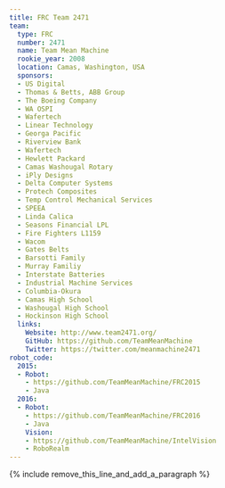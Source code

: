 ```yaml
---
title: FRC Team 2471
team:
  type: FRC
  number: 2471
  name: Team Mean Machine
  rookie_year: 2008
  location: Camas, Washington, USA
  sponsors:
  - US Digital
  - Thomas & Betts, ABB Group
  - The Boeing Company
  - WA OSPI
  - Wafertech
  - Linear Technology
  - Georga Pacific
  - Riverview Bank
  - Wafertech
  - Hewlett Packard
  - Camas Washougal Rotary
  - iPly Designs
  - Delta Computer Systems
  - Protech Composites
  - Temp Control Mechanical Services
  - SPEEA
  - Linda Calica
  - Seasons Financial LPL
  - Fire Fighters L1159
  - Wacom
  - Gates Belts
  - Barsotti Family
  - Murray Familiy
  - Interstate Batteries
  - Industrial Machine Services
  - Columbia-Okura
  - Camas High School
  - Washougal High School
  - Hockinson High School
  links:
    Website: http://www.team2471.org/
    GitHub: https://github.com/TeamMeanMachine
    Twitter: https://twitter.com/meanmachine2471
robot_code:
  2015:
  - Robot:
    - https://github.com/TeamMeanMachine/FRC2015
    - Java
  2016:
  - Robot:
    - https://github.com/TeamMeanMachine/FRC2016
    - Java
    Vision:
    - https://github.com/TeamMeanMachine/IntelVision
    - RoboRealm
---
```


{% include remove_this_line_and_add_a_paragraph %}